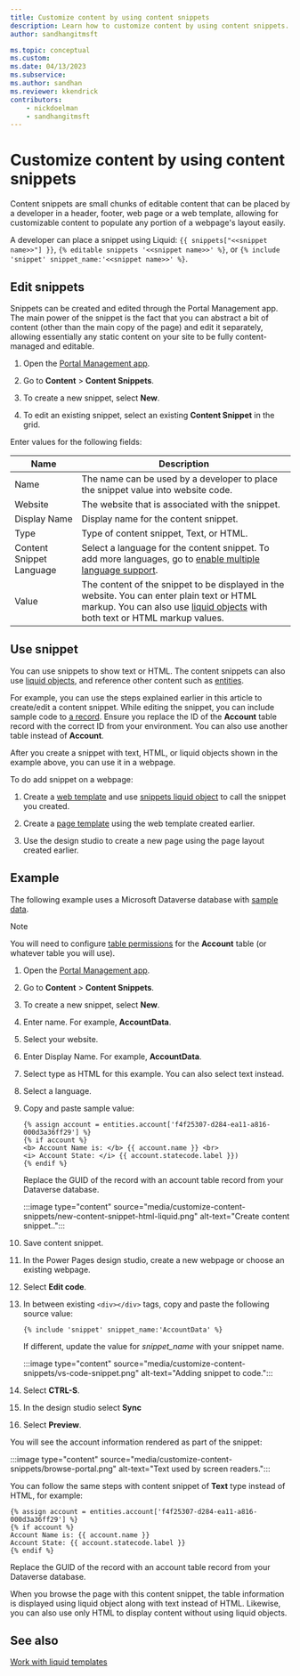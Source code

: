 ```yaml
---
title: Customize content by using content snippets
description: Learn how to customize content by using content snippets.
author: sandhangitmsft

ms.topic: conceptual
ms.custom: 
ms.date: 04/13/2023
ms.subservice: 
ms.author: sandhan
ms.reviewer: kkendrick
contributors:
    - nickdoelman
    - sandhangitmsft
---
```


# Customize content by using content snippets

Content snippets are small chunks of editable content that can be placed by a developer in a header, footer, web page or a web template, allowing for customizable content to populate any portion of a webpage's layout easily. 

A developer can place a snippet using Liquid: `{{ snippets["<<snippet name>>"] }}`, `{% editable snippets '<<snippet name>>' %}`, or `{% include 'snippet' snippet_name:'<<snippet name>>' %}`.

## Edit snippets

Snippets can be created and edited through the Portal Management app. The main power of the snippet is the fact that you can abstract a bit of content (other than the main copy of the page) and edit it separately, allowing essentially any static content on your site to be fully content-managed and editable.

1. Open the [Portal Management app](portal-management-app.md).

1. Go to **Content** > **Content Snippets**.

1. To create a new snippet, select **New**.

1. To edit an existing snippet, select an existing **Content Snippet** in the grid.

Enter values for the following fields:

| Name    | Description                                                                                                   |
|---------|---------------------------------------------------------------------------------------------------------------|
| Name    | The name can be used by a developer to place the snippet value into website code. |
| Website | The website that is associated with the snippet.                                                              |
| Display Name | Display name for the content snippet. |
| Type | Type of content snippet, Text, or HTML.
| Content Snippet Language | Select a language for the content snippet. To add more languages, go to [enable multiple language support](enable-multiple-language-support.md).
| Value   | The content of the snippet to be displayed in the website. You can enter plain text or HTML markup. You can also use [liquid objects](liquid/liquid-objects.md) with both text or HTML markup values.    |

## Use snippet

You can use snippets to show text or HTML. The content snippets can also use [liquid objects](liquid/liquid-objects.md), and reference other content such as [entities](liquid/liquid-objects.md#entities).

For example, you can use the steps explained earlier in this article to create/edit a content snippet. While editing the snippet, you can include sample code to [a record](liquid/liquid-objects.md#entities). Ensure you replace the ID of the **Account** table record with the correct ID from your environment. You can also use another table instead of **Account**.

After you create a snippet with text, HTML, or liquid objects shown in the example above, you can use it in a webpage.

To do add snippet on a webpage:

1. Create a [web template](web-templates.md) and use [snippets liquid object](liquid/liquid-objects.md#snippets) to call the snippet you created.

2. Create a [page template](page-templates.md) using the web template created earlier.

3. Use the design studio to create a new page using the page layout created earlier.

## Example

The following example uses a Microsoft Dataverse database with [sample data](/power-platform/admin/add-remove-sample-data).

> [!NOTE]
> You will need to configure [table permissions](../security/table-permissions.md) for the **Account** table (or whatever table you will use).

1. Open the [Portal Management app](./portal-management-app.md).

1. Go to **Content** > **Content Snippets**.

1. To create a new snippet, select **New**.

1. Enter name. For example, **AccountData**.

1. Select your website.

1. Enter Display Name. For example, **AccountData**.

1. Select type as HTML for this example. You can also select text instead.

1. Select a language.

1. Copy and paste sample value:

    ```
    {% assign account = entities.account['f4f25307-d284-ea11-a816-000d3a36ff29'] %}
    {% if account %}
    <b> Account Name is: </b> {{ account.name }} <br>
    <i> Account State: </i> {{ account.statecode.label }})
    {% endif %}
    ```

    Replace the GUID of the record with an account table record from your Dataverse database.

    :::image type="content" source="media/customize-content-snippets/new-content-snippet-html-liquid.png" alt-text="Create content snippet..":::

1. Save content snippet.

1. In the Power Pages design studio, create a new webpage or choose an existing webpage.

1. Select **Edit code**.

1. In between existing `<div></div>` tags, copy and paste the following source value:

    ```{% include 'snippet' snippet_name:'AccountData' %}```

    If different, update the value for *snippet_name* with your snippet name.

    :::image type="content" source="media/customize-content-snippets/vs-code-snippet.png" alt-text="Adding snippet to code.":::

1. Select **CTRL-S**.

1. In the design studio select **Sync**

1. Select **Preview**.

You will see the account information rendered as part of the snippet:

:::image type="content" source="media/customize-content-snippets/browse-portal.png" alt-text="Text used by screen readers.":::

You can follow the same steps with content snippet of **Text** type instead of HTML, for example:

```
{% assign account = entities.account['f4f25307-d284-ea11-a816-000d3a36ff29'] %}
{% if account %}
Account Name is: {{ account.name }} 
Account State: {{ account.statecode.label }}
{% endif %}
```
Replace the GUID of the record with an account table record from your Dataverse database.

When you browse the page with this content snippet, the table information is displayed using liquid object along with text instead of HTML. Likewise, you can also use only HTML to display content without using liquid objects.

## See also

[Work with liquid templates](liquid/liquid-overview.md)


